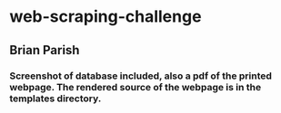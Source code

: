 # web-scraping-challenge

## Brian Parish

### Screenshot of database included, also a pdf of the printed webpage. The rendered source of the webpage is in the templates directory. 
